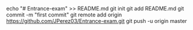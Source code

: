 echo "# Entrance-exam" >> README.md
git init
git add README.md
git commit -m "first commit"
git remote add origin https://github.com/JPerez03/Entrance-exam.git
git push -u origin master
